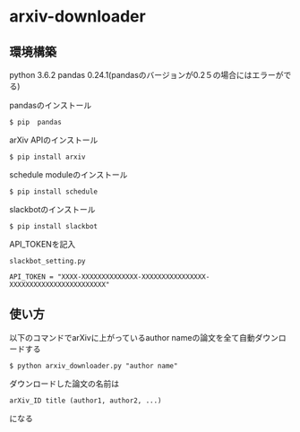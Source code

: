 # arxiv-downloader

## 環境構築


python 3.6.2
pandas 0.24.1(pandasのバージョンが0.2５の場合にはエラーがでる)

pandasのインストール  

```
$ pip  pandas
```

arXiv APIのインストール

```
$ pip install arxiv
```

schedule moduleのインストール

```
$ pip install schedule
```

slackbotのインストール

```
$ pip install slackbot
```

API_TOKENを記入

`slackbot_setting.py`

```
API_TOKEN = "XXXX-XXXXXXXXXXXXXX-XXXXXXXXXXXXXXXX-XXXXXXXXXXXXXXXXXXXXXXXX"
```

## 使い方

以下のコマンドでarXivに上がっているauthor nameの論文を全て自動ダウンロードする
```
$ python arxiv_downloader.py "author name"
```
ダウンロードした論文の名前は
```
arXiv_ID title (author1, author2, ...)
```
になる

